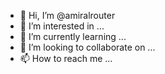 - 👋 Hi, I’m @amiralrouter
- 👀 I’m interested in ...
- 🌱 I’m currently learning ...
- 💞️ I’m looking to collaborate on ...
- 📫 How to reach me ...

<!---
amiralrouter/amiralrouter is a ✨ special ✨ repository because its `README.md` (this file) appears on your GitHub profile.
You can click the Preview link to take a look at your changes.
--->
